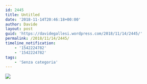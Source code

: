 ```yaml
---
id: 2445
title: Untitled
date: '2018-11-14T20:46:18+00:00'
author: Davide
layout: post
guid: 'https://davidegallesi.wordpress.com/2018/11/14/2445/'
permalink: /2018/11/14/2445/
timeline_notification:
    - '1542224782'
    - '1542224782'
tags:
    - 'Senza categoria'
---
```


![](https://blog.davidegallesi.com/wp-content/uploads/2018/11/image_563917567369589.jpg)
